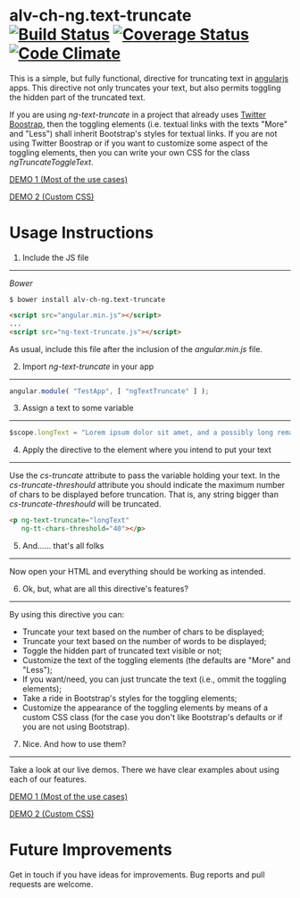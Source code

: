 alv-ch-ng.text-truncate [![Build Status](https://travis-ci.org/alv-ch-ng/text-truncate.svg?branch=master)](https://travis-ci.org/alv-ch-ng/text-truncate) [![Coverage Status](https://coveralls.io/repos/alv-ch-ng/text-truncate/badge.svg)](https://coveralls.io/r/alv-ch-ng/text-truncate) [![Code Climate](https://codeclimate.com/github/alv-ch-ng/text-truncate/badges/gpa.svg)](https://codeclimate.com/github/alv-ch-ng/text-truncate)
=============

This is a simple, but fully functional, directive for truncating text in [angularjs](https://angularjs.org/) apps. This directive not only truncates your text, but also permits toggling the hidden part of the truncated text.

If you are using *ng-text-truncate* in a project that already uses [Twitter Boostrap](http://getbootstrap.com/), then the toggling elements (i.e. textual links with the texts "More" and "Less") shall inherit Bootstrap's styles for textual links. If you are not using Twitter Boostrap or if you want to customize some aspect of the toggling elements, then you can write your own CSS for the class *ngTruncateToggleText*.

[DEMO 1 (Most of the use cases)](https://rawgit.com/lorenooliveira/ng-text-truncate/master/demo1.html)

[DEMO 2 (Custom CSS)](https://rawgit.com/lorenooliveira/ng-text-truncate/master/demo2.html)

Usage Instructions
==================

1. Include the JS file
----------------------

*Bower*

```shell
$ bower install alv-ch-ng.text-truncate
```

```html
<script src="angular.min.js"></script>
...
<script src="ng-text-truncate.js"></script>
```

As usual, include this file after the inclusion of the *angular.min.js* file.

2. Import *ng-text-truncate* in your app
--------------------------------------

```javascript
angular.module( "TestApp", [ "ngTextTruncate" ] );
```

3. Assign a text to some variable
---------------------------------

```javascript
$scope.longText = "Lorem ipsum dolor sit amet, and a possibly long remaining text.";
```

4. Apply the directive to the element where you intend to put your text
-----------------------------------------------------------------------

Use the *cs-truncate* attribute to pass the variable holding your text. In the *cs-truncate-threshould* attribute you should indicate the maximum number of chars to be displayed before truncation. That is, any string bigger than *cs-truncate-threshould* will be truncated.

```html
<p ng-text-truncate="longText"
   ng-tt-chars-threshold="40"></p>
```

5. And...... that's all folks
-----------------------------

Now open your HTML and everything should be working as intended.

6. Ok, but, what are all this directive's features?
---------------------------------------------------

By using this directive you can:

* Truncate your text based on the number of chars to be displayed;
* Truncate your text based on the number of words to be displayed;
* Toggle the hidden part of truncated text visible or not;
* Customize the text of the toggling elements (the defaults are "More" and "Less");
* If you want/need, you can just truncate the text (i.e., ommit the toggling elements);
* Take a ride in Bootstrap's styles for the toggling elements;
* Customize the appearance of the toggling elements by means of a custom CSS class (for the case you don't like Bootstrap's defaults or if you are not using Bootstrap).

7. Nice. And how to use them?
-----------------------------

Take a look at our live demos. There we have clear examples about using each of our features.

[DEMO 1 (Most of the use cases)](https://rawgit.com/lorenooliveira/ng-text-truncate/master/demo1.html)

[DEMO 2 (Custom CSS)](https://rawgit.com/lorenooliveira/ng-text-truncate/master/demo2.html)

Future Improvements
===================

Get in touch if you have ideas for improvements. Bug reports and pull requests are welcome.
